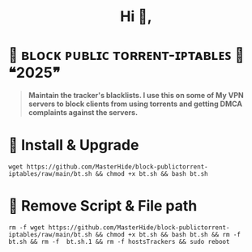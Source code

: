 <h1 align="center">Hi 👋, 
        
# 🚫 ʙʟᴏᴄᴋ ᴘᴜʙʟɪᴄ ᴛᴏʀʀᴇɴᴛ-ɪᴘᴛᴀʙʟᴇꜱ 🚫 ❝2025❞


> **Maintain the tracker's blacklists. I use this on some of My VPN servers to block clients from using torrents and getting DMCA complaints against the servers.**


# 📌 Install & Upgrade 
```
wget https://github.com/MasterHide/block-publictorrent-iptables/raw/main/bt.sh && chmod +x bt.sh && bash bt.sh
```
# 📌 Remove Script & File path 
```
rm -f wget https://github.com/MasterHide/block-publictorrent-iptables/raw/main/bt.sh && chmod +x bt.sh && bash bt.sh && rm -f  bt.sh && rm -f  bt.sh.1 && rm -f hostsTrackers && sudo reboot
```
